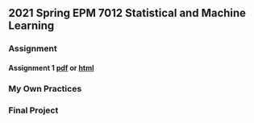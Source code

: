 ## 2021 Spring EPM 7012 Statistical and Machine Learning

### Assignment

#### Assignment 1 [pdf](https://github.com/ywhsiao/2021-Spring-EPM-7012-Statistical-and-Machine-Learning/blob/gh-pages/Assignment1.pdf) or [html](https://github.com/ywhsiao/2021-Spring-EPM-7012-Statistical-and-Machine-Learning/blob/gh-pages/Assignment1.html)


### My Own Practices

### Final Project

